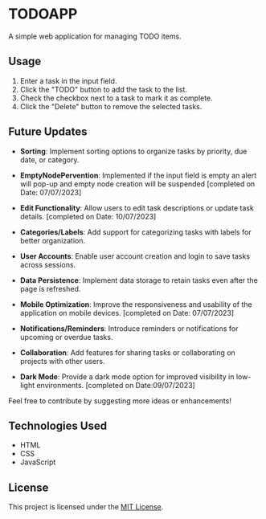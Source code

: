 # TODOAPP

A simple web application for managing TODO items.

## Usage

1. Enter a task in the input field.
2. Click the "TODO" button to add the task to the list.
3. Check the checkbox next to a task to mark it as complete.
4. Click the "Delete" button to remove the selected tasks.

## Future Updates

- **Sorting**: Implement sorting options to organize tasks by priority, due date, or category.

- **EmptyNodePervention**: Implemented if the input field is empty an alert will pop-up and empty node creation will be suspended [completed on Date: 07/07/2023]

- **Edit Functionality**: Allow users to edit task descriptions or update task details. [completed on Date: 10/07/2023]
- **Categories/Labels**: Add support for categorizing tasks with labels for better organization.
- **User Accounts**: Enable user account creation and login to save tasks across sessions.
- **Data Persistence**: Implement data storage to retain tasks even after the page is refreshed.
- **Mobile Optimization**: Improve the responsiveness and usability of the application on mobile devices. [completed on Date: 07/07/2023]
- **Notifications/Reminders**: Introduce reminders or notifications for upcoming or overdue tasks.
- **Collaboration**: Add features for sharing tasks or collaborating on projects with other users.
- **Dark Mode**: Provide a dark mode option for improved visibility in low-light environments. [completed on Date:09/07/2023]

Feel free to contribute by suggesting more ideas or enhancements!

## Technologies Used

- HTML
- CSS
- JavaScript

## License

This project is licensed under the [MIT License](LICENSE).
